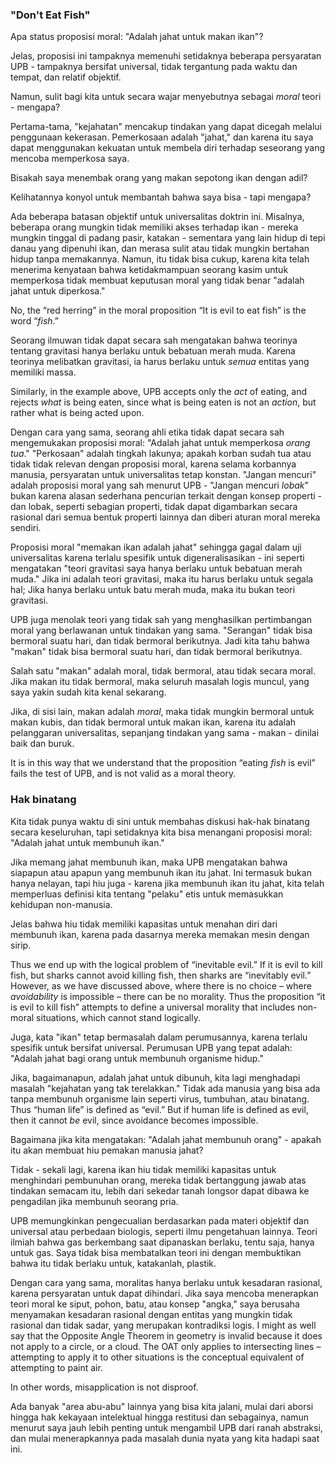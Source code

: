 ### "Don't Eat Fish"

Apa status proposisi moral: "Adalah jahat untuk makan ikan"?

Jelas, proposisi ini tampaknya memenuhi setidaknya beberapa persyaratan UPB - tampaknya bersifat universal, tidak tergantung pada waktu dan tempat, dan relatif objektif.

Namun, sulit bagi kita untuk secara wajar menyebutnya sebagai *moral* teori - mengapa?

Pertama-tama, "kejahatan" mencakup tindakan yang dapat dicegah melalui penggunaan kekerasan. Pemerkosaan adalah "jahat," dan karena itu saya dapat menggunakan kekuatan untuk membela diri terhadap seseorang yang mencoba memperkosa saya.

Bisakah saya menembak orang yang makan sepotong ikan dengan adil?

Kelihatannya konyol untuk membantah bahwa saya bisa - tapi mengapa?

Ada beberapa batasan objektif untuk universalitas doktrin ini. Misalnya, beberapa orang mungkin tidak memiliki akses terhadap ikan - mereka mungkin tinggal di padang pasir, katakan - sementara yang lain hidup di tepi danau yang dipenuhi ikan, dan merasa sulit atau tidak mungkin bertahan hidup tanpa memakannya. Namun, itu tidak bisa cukup, karena kita telah menerima kenyataan bahwa ketidakmampuan seorang kasim untuk memperkosa tidak membuat keputusan moral yang tidak benar "adalah jahat untuk diperkosa."

No, the “red herring” in the moral proposition “It is evil to eat fish” is the word “*fish*.”

Seorang ilmuwan tidak dapat secara sah mengatakan bahwa teorinya tentang gravitasi hanya berlaku untuk bebatuan merah muda. Karena teorinya melibatkan gravitasi, ia harus berlaku untuk *semua* entitas yang memiliki massa.

Similarly, in the example above, UPB accepts only the *act* of eating, and rejects *what* is being eaten, since what is being eaten is not an *action*, but rather what is being acted upon.

Dengan cara yang sama, seorang ahli etika tidak dapat secara sah mengemukakan proposisi moral: "Adalah jahat untuk memperkosa *orang tua*." "Perkosaan" adalah tingkah lakunya; apakah korban sudah tua atau tidak tidak relevan dengan proposisi moral, karena selama korbannya manusia, persyaratan untuk universalitas tetap konstan. "Jangan mencuri" adalah proposisi moral yang sah menurut UPB - "Jangan mencuri *lobak*" bukan karena alasan sederhana pencurian terkait dengan konsep properti - dan lobak, seperti sebagian properti, tidak dapat digambarkan secara rasional dari semua bentuk properti lainnya dan diberi aturan moral mereka sendiri.

Proposisi moral "memakan ikan adalah jahat" sehingga gagal dalam uji universalitas karena terlalu spesifik untuk digeneralisasikan - ini seperti mengatakan "teori gravitasi saya hanya berlaku untuk bebatuan merah muda." Jika ini adalah teori gravitasi, maka itu harus berlaku untuk segala hal; Jika hanya berlaku untuk batu merah muda, maka itu bukan teori gravitasi.

UPB juga menolak teori yang tidak sah yang menghasilkan pertimbangan moral yang berlawanan untuk tindakan yang sama. "Serangan" tidak bisa bermoral suatu hari, dan tidak bermoral berikutnya. Jadi kita tahu bahwa "makan" tidak bisa bermoral suatu hari, dan tidak bermoral berikutnya.

Salah satu "makan" adalah moral, tidak bermoral, atau tidak secara moral. Jika makan itu tidak bermoral, maka seluruh masalah logis muncul, yang saya yakin sudah kita kenal sekarang.

Jika, di sisi lain, makan adalah *moral*, maka tidak mungkin bermoral untuk makan kubis, dan tidak bermoral untuk makan ikan, karena itu adalah pelanggaran universalitas, sepanjang tindakan yang sama - makan - dinilai baik dan buruk.

It is in this way that we understand that the proposition “eating *fish* is evil” fails the test of UPB, and is not valid as a moral theory.

### Hak binatang

Kita tidak punya waktu di sini untuk membahas diskusi hak-hak binatang secara keseluruhan, tapi setidaknya kita bisa menangani proposisi moral: "Adalah jahat untuk membunuh ikan."

Jika memang jahat membunuh ikan, maka UPB mengatakan bahwa siapapun atau apapun yang membunuh ikan itu jahat. Ini termasuk bukan hanya nelayan, tapi hiu juga - karena jika membunuh ikan itu jahat, kita telah memperluas definisi kita tentang "pelaku" etis untuk memasukkan kehidupan non-manusia.

Jelas bahwa hiu tidak memiliki kapasitas untuk menahan diri dari membunuh ikan, karena pada dasarnya mereka memakan mesin dengan sirip.

Thus we end up with the logical problem of “inevitable evil.” If it is evil to kill fish, but sharks cannot avoid killing fish, then sharks are “inevitably evil.” However, as we have discussed above, where there is no choice – where *avoidability* is impossible – there can be no morality. Thus the proposition “it is evil to kill fish” attempts to define a universal morality that includes non-moral situations, which cannot stand logically.

Juga, kata "ikan" tetap bermasalah dalam perumusannya, karena terlalu spesifik untuk bersifat universal. Perumusan UPB yang tepat adalah: "Adalah jahat bagi orang untuk membunuh organisme hidup."

Jika, bagaimanapun, adalah jahat untuk dibunuh, kita lagi menghadapi masalah "kejahatan yang tak terelakkan." Tidak ada manusia yang bisa ada tanpa membunuh organisme lain seperti virus, tumbuhan, atau binatang. Thus “human life” is defined as “evil.” But if human life is defined as evil, then it cannot *be* evil, since avoidance becomes impossible.

Bagaimana jika kita mengatakan: "Adalah jahat membunuh orang" - apakah itu akan membuat hiu pemakan manusia jahat?

Tidak - sekali lagi, karena ikan hiu tidak memiliki kapasitas untuk menghindari pembunuhan orang, mereka tidak bertanggung jawab atas tindakan semacam itu, lebih dari sekedar tanah longsor dapat dibawa ke pengadilan jika membunuh seorang pria.

UPB memungkinkan pengecualian berdasarkan pada materi objektif dan universal atau perbedaan biologis, seperti ilmu pengetahuan lainnya. Teori ilmiah bahwa gas berkembang saat dipanaskan berlaku, tentu saja, hanya untuk gas. Saya tidak bisa membatalkan teori ini dengan membuktikan bahwa itu tidak berlaku untuk, katakanlah, plastik.

Dengan cara yang sama, moralitas hanya berlaku untuk kesadaran rasional, karena persyaratan untuk dapat dihindari. Jika saya mencoba menerapkan teori moral ke siput, pohon, batu, atau konsep "angka," saya berusaha menyamakan kesadaran rasional dengan entitas yang mungkin tidak rasional dan tidak sadar, yang merupakan kontradiksi logis. I might as well say that the Opposite Angle Theorem in geometry is invalid because it does not apply to a circle, or a cloud. The OAT only applies to intersecting lines – attempting to apply it to other situations is the conceptual equivalent of attempting to paint air.

In other words, misapplication is not disproof.

Ada banyak "area abu-abu" lainnya yang bisa kita jalani, mulai dari aborsi hingga hak kekayaan intelektual hingga restitusi dan sebagainya, namun menurut saya jauh lebih penting untuk mengambil UPB dari ranah abstraksi, dan mulai menerapkannya pada masalah dunia nyata yang kita hadapi saat ini.